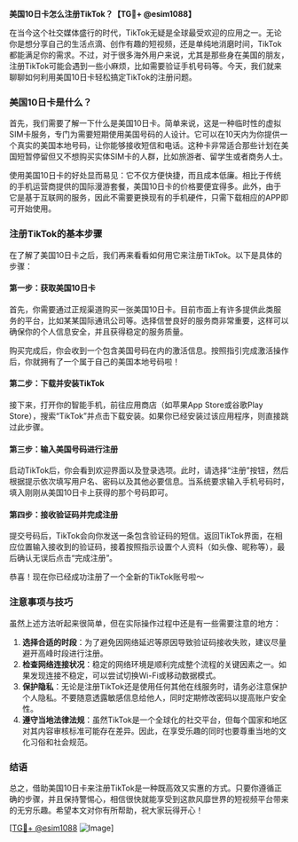**美国10日卡怎么注册TikTok？【TG💪+ @esim1088】**

在当今这个社交媒体盛行的时代，TikTok无疑是全球最受欢迎的应用之一。无论你是想分享自己的生活点滴、创作有趣的短视频，还是单纯地消磨时间，TikTok都能满足你的需求。不过，对于很多海外用户来说，尤其是那些身在美国的朋友，注册TikTok可能会遇到一些小麻烦，比如需要验证手机号码等。今天，我们就来聊聊如何利用美国10日卡轻松搞定TikTok的注册问题。

### 美国10日卡是什么？

首先，我们需要了解一下什么是美国10日卡。简单来说，这是一种临时性的虚拟SIM卡服务，专门为需要短期使用美国号码的人设计。它可以在10天内为你提供一个真实的美国本地号码，让你能够接收短信和电话。这种卡非常适合那些计划在美国短暂停留但又不想购买实体SIM卡的人群，比如旅游者、留学生或者商务人士。

使用美国10日卡的好处显而易见：它不仅方便快捷，而且成本低廉。相比于传统的手机运营商提供的国际漫游套餐，美国10日卡的价格要便宜得多。此外，由于它是基于互联网的服务，因此不需要更换现有的手机硬件，只需下载相应的APP即可开始使用。

### 注册TikTok的基本步骤

在了解了美国10日卡之后，我们再来看看如何用它来注册TikTok。以下是具体的步骤：

#### 第一步：获取美国10日卡

首先，你需要通过正规渠道购买一张美国10日卡。目前市面上有许多提供此类服务的平台，比如某某国际通讯公司等。选择信誉良好的服务商非常重要，这样可以确保你的个人信息安全，并且获得稳定的服务质量。

购买完成后，你会收到一个包含美国号码在内的激活信息。按照指引完成激活操作后，你就拥有了一个属于自己的美国本地号码啦！

#### 第二步：下载并安装TikTok

接下来，打开你的智能手机，前往应用商店（如苹果App Store或谷歌Play Store），搜索“TikTok”并点击下载安装。如果你已经安装过该应用程序，则直接跳过此步骤。

#### 第三步：输入美国号码进行注册

启动TikTok后，你会看到欢迎界面以及登录选项。此时，请选择“注册”按钮，然后根据提示依次填写用户名、密码以及其他必要信息。当系统要求输入手机号码时，填入刚刚从美国10日卡上获得的那个号码即可。

#### 第四步：接收验证码并完成注册

提交号码后，TikTok会向你发送一条包含验证码的短信。返回TikTok界面，在相应位置输入接收到的验证码，接着按照指示设置个人资料（如头像、昵称等），最后确认无误后点击“完成注册”。

恭喜！现在你已经成功注册了一个全新的TikTok账号啦～

### 注意事项与技巧

虽然上述方法听起来很简单，但在实际操作过程中还是有一些需要注意的地方：

1. **选择合适的时段**：为了避免因网络延迟等原因导致验证码接收失败，建议尽量避开高峰时段进行注册。
2. **检查网络连接状况**：稳定的网络环境是顺利完成整个流程的关键因素之一。如果发现连接不稳定，可以尝试切换Wi-Fi或移动数据模式。
3. **保护隐私**：无论是注册TikTok还是使用任何其他在线服务时，请务必注意保护个人隐私。不要随意透露敏感信息给他人，同时定期修改密码以提高账户安全性。
4. **遵守当地法律法规**：虽然TikTok是一个全球化的社交平台，但每个国家和地区对其内容审核标准可能存在差异。因此，在享受乐趣的同时也要尊重当地的文化习俗和社会规范。

### 结语

总之，借助美国10日卡来注册TikTok是一种既高效又实惠的方式。只要你遵循正确的步骤，并且保持警惕心，相信很快就能享受到这款风靡世界的短视频平台带来的无穷乐趣。希望本文对你有所帮助，祝大家玩得开心！

[[TG💪+ @esim1088](https://t.me/s/esim1088) ![Image](https://i.postimg.cc/4NQfJmqS/Snipaste-2025-05-13-00-14-12.png)]